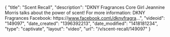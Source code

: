 {
    "title": "Scent Recall",
    "description": "DKNY Fragrances Core Girl Jeannine Morris talks about the power of scent! For more information: DKNY Fragrances Facebook: https:\/\/www.facebook.com\/dknyfragra...",
    "videoid": "149097",
    "date_created": "1396392213",
    "date_modified": "1418181234",
    "type": "captivate",
    "layout": "video",
    "url": "\/v\/scent-recall\/149097"
}